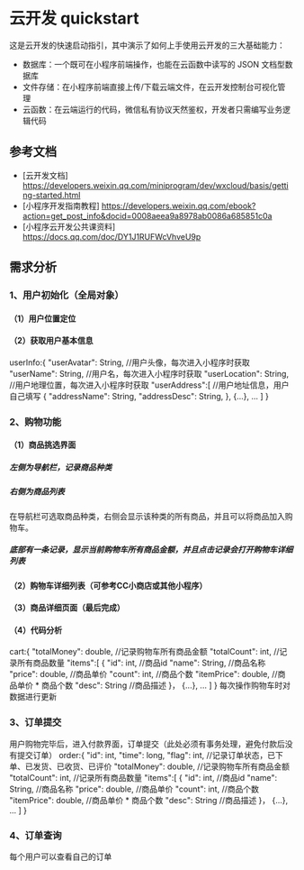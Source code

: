 # 云开发 quickstart

这是云开发的快速启动指引，其中演示了如何上手使用云开发的三大基础能力：

- 数据库：一个既可在小程序前端操作，也能在云函数中读写的 JSON 文档型数据库
- 文件存储：在小程序前端直接上传/下载云端文件，在云开发控制台可视化管理
- 云函数：在云端运行的代码，微信私有协议天然鉴权，开发者只需编写业务逻辑代码

## 参考文档

- [云开发文档] https://developers.weixin.qq.com/miniprogram/dev/wxcloud/basis/getting-started.html
- [小程序开发指南教程] https://developers.weixin.qq.com/ebook?action=get_post_info&docid=0008aeea9a8978ab0086a685851c0a
- [小程序云开发公共课资料] https://docs.qq.com/doc/DY1J1RUFWcVhveU9p

## 需求分析

### 1、用户初始化（全局对象）
#### （1）用户位置定位

#### （2）获取用户基本信息
userInfo:{
  "userAvatar": String,   //用户头像，每次进入小程序时获取
  "userName": String,     //用户名，每次进入小程序时获取
  "userLocation": String, //用户地理位置，每次进入小程序时获取
  "userAddress":[         //用户地址信息，用户自己填写
    {
      "addressName": String,
      "addressDesc": String,
    },
    {...},
    ...
  ]
}


### 2、购物功能
#### （1）商品挑选界面
##### 左侧为导航栏，记录商品种类
##### 右侧为商品列表
在导航栏可选取商品种类，右侧会显示该种类的所有商品，并且可以将商品加入购物车。
##### 底部有一条记录，显示当前购物车所有商品金额，并且点击记录会打开购物车详细列表

#### （2）购物车详细列表（可参考CC小商店或其他小程序）

#### （3）商品详细页面（最后完成）

#### （4）代码分析
cart:{
  "totalMoney": double,   //记录购物车所有商品金额
  "totalCount": int,           //记录所有商品数量
  "items":[
    {
      "id": int,          //商品id
      "name": String,     //商品名称
      "price": double,    //商品单价
      "count": int,       //商品个数
      "itemPrice": double,    //商品单价 * 商品个数
      "desc": String      //商品描述
    }，
    {...},
    ...
  ]
}
每次操作购物车时对数据进行更新

### 3、订单提交
用户购物完毕后，进入付款界面，订单提交（此处必须有事务处理，避免付款后没有提交订单）
order:{
  "id": int,
  "time": long,
  "flag": int,            //记录订单状态，已下单、已发货、已收货、已评价
  "totalMoney": double,   //记录购物车所有商品金额
  "totalCount": int,           //记录所有商品数量
  "items":[
    {
      "id": int,          //商品id
      "name": String,     //商品名称
      "price": double,    //商品单价
      "count": int,       //商品个数
      "itemPrice": double,    //商品单价 * 商品个数
      "desc": String      //商品描述
    }，
    {...},
    ...
  ]
}

### 4、订单查询
每个用户可以查看自己的订单

  


